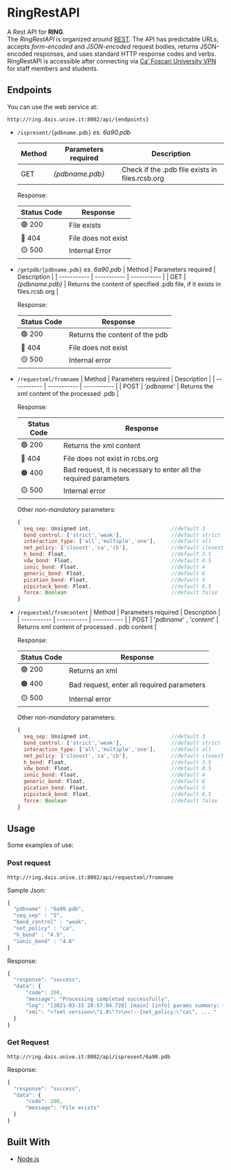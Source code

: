 # RingRestAPI

A Rest API for **RING**.\
The *RingRestAPI* is organized around [REST](https://en.wikipedia.org/wiki/Representational_state_transfer). The API has predictable URLs, accepts *form-encoded* and *JSON-encoded* request bodies, returns JSON-encoded responses, and uses standard HTTP response codes and verbs.\
RingRestAPI is accessible after connecting via [Ca’ Foscari University VPN](https://www.unive.it/pag/41366/) for staff members and students.

## Endpoints
You can use the web service at:
```
http://ring.dais.unive.it:8002/api/{endpoints}
```
- `/ispresent/{pdbname.pdb}` *es. 6a90.pdb*

  | Method     | Parameters required | Description | 
  | ----------- | ----------- | ----------- | 
  | GET | *{pdbname.pdb}* | Check if the .pdb file exists in files.rcsb.org |

  Response:

  | Status Code | Response |
  | ----------- |----------- |
  | 🟢 200 | File exists |
  | 🔴 404 | File does not exist |
  | 🟡 500 | Internal Error |

- `/getpdb/{pdbname.pdb}` *es. 6a90.pdb*
  | Method     | Parameters required | Description | 
  | ----------- | ----------- | ----------- | 
  | GET | *{pdbname.pdb}* | Returns the content of specified .pdb file, if it exists in files.rcsb.org |
  

  Response:

  | Status Code | Response |
  | ----------- |----------- |
  | 🟢 200 | Returns the content of the pdb |
  | 🔴 404 | File does not exist |
  | 🟡 500 | Internal error |

- `/requestxml/fromname`
  | Method     | Parameters required | Description | 
  | ----------- | ----------- | ----------- | 
  | POST | '*pdbname*' | Returns the xml content of the processed .pdb |

  Response:

  | Status Code | Response |
  | ----------- |----------- |
  | 🟢 200 | Returns the xml content |
  | 🔴 404 | File does not exist in rcbs.org |
  | 🟠 400 | Bad request, it is necessary to enter all the required parameters |
  | 🟡 500 | Internal error |

  Other *non-mandatory* parameters:
  ```JavaScript
  {
    seq_sep: Unsigned int,                          //default 3
    bond_control: ['strict','weak'],                //default strict
    interaction_type: ['all','multiple','one'],     //default all
    net_policy: ['closest','ca','cb'],              //default closest
    h_bond: Float,                                  //default 3.5
    vdw_bond: Float,                                //default 0.5
    ionic_bond: Float,                              //default 4
    generic_bond: Float,                            //default 6
    pication_bond: Float,                           //default 5
    pipistack_bond: Float,                          //default 6.5
    force: Boolean                                  //default false
  }
  ```

- `/requestxml/fromcontent`
  | Method     | Parameters required | Description | 
  | ----------- | ----------- | ----------- | 
  | POST | '*pdbname*' , '*content*' | Returns xml content of processed . pdb content |
  

  Response:

  | Status Code | Response |
  | ----------- |----------- |
  | 🟢 200 | Returns an xml |
  | 🟠 400 | Bad request, enter all required parameters |
  | 🟡 500 | Internal error |

  Other *non-mandatory* parameters:
  ```JavaScript
  {
    seq_sep: Unsigned int,                          //default 3
    bond_control: ['strict','weak'],                //default strict
    interaction_type: ['all','multiple','one'],     //default all
    net_policy: ['closest','ca','cb'],              //default closest
    h_bond: Float,                                  //default 3.5
    vdw_bond: Float,                                //default 0.5
    ionic_bond: Float,                              //default 4
    generic_bond: Float,                            //default 6
    pication_bond: Float,                           //default 5
    pipistack_bond: Float,                          //default 6.5
    force: Boolean                                  //default false
  }
  ```
  
## Usage
Some examples of use:
### Post request
  
  ```
  http://ring.dais.unive.it:8002/api/requestxml/fromname
  ```
  Sample Json:
  ```JavaScript
  {
    "pdbname" : "6a90.pdb",
    "seq_sep" : "5",
    "bond_control" : "weak",
    "net_policy" : "ca",
    "h_bond" : "4.5",
    "ionic_bond" : "4.6"
  }
  
  ```
  Response:
  ```JavaScript
  {
    "response": "success",
    "data": {
        "code": 200,
        "message": "Processing completed successfully",
        "log": "[2021-03-15 20:57:04.728] [main] [info] params summary: {net_policy:\"ca\", generic_bond:7, seq_sep:5, bond_control:\"weak\", interaction_type:\"all\"}\r\n[2021-03-15 20:57:04.777] [main] [info] found 1688 generic bonds\r\n",
        "xml": "<?xml version=\"1.0\"?>\n<!--{net_policy:\"ca\", ... "
    }
  }
  ```
  ### Get Request
  ```
  http://ring.dais.unive.it:8002/api/ispresent/6a90.pdb
  ```
  Response:
  ```JavaScript
  {
    "response": "success",
    "data": {
        "code": 200,
        "message": "File exists"
    }
  }
  ```
## Built With
* [Node.js](https://nodejs.org/it/) 
 
